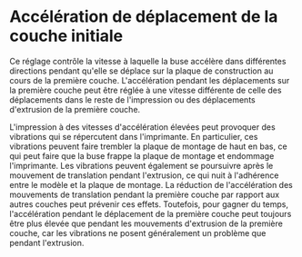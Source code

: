 Accélération de déplacement de la couche initiale
====
Ce réglage contrôle la vitesse à laquelle la buse accélère dans différentes directions pendant qu'elle se déplace sur la plaque de construction au cours de la première couche. L'accélération pendant les déplacements sur la première couche peut être réglée à une vitesse différente de celle des déplacements dans le reste de l'impression ou des déplacements d'extrusion de la première couche.

L'impression à des vitesses d'accélération élevées peut provoquer des vibrations qui se répercutent dans l'imprimante. En particulier, ces vibrations peuvent faire trembler la plaque de montage de haut en bas, ce qui peut faire que la buse frappe la plaque de montage et endommage l'imprimante. Les vibrations peuvent également se poursuivre après le mouvement de translation pendant l'extrusion, ce qui nuit à l'adhérence entre le modèle et la plaque de montage. La réduction de l'accélération des mouvements de translation pendant la première couche par rapport aux autres couches peut prévenir ces effets. Toutefois, pour gagner du temps, l'accélération pendant le déplacement de la première couche peut toujours être plus élevée que pendant les mouvements d'extrusion de la première couche, car les vibrations ne posent généralement un problème que pendant l'extrusion.
